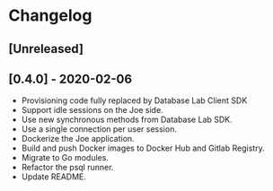 # Changelog

## [Unreleased]

## [0.4.0] - 2020-02-06

- Provisioning code fully replaced by Database Lab Client SDK
- Support idle sessions on the Joe side.
- Use new synchronous methods from Database Lab SDK.
- Use a single connection per user session.
- Dockerize the Joe application.
- Build and push Docker images to Docker Hub and Gitlab Registry.
- Migrate to Go modules.
- Refactor the psql runner.
- Update README.

